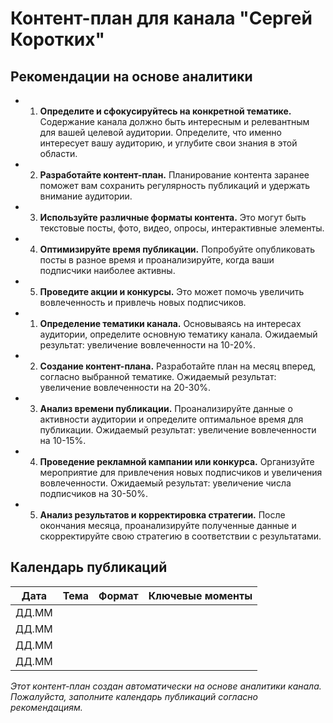 # Контент-план для канала "Сергей Коротких"

## Рекомендации на основе аналитики

- 1. **Определите и сфокусируйтесь на конкретной тематике.** Содержание канала должно быть интересным и релевантным для вашей целевой аудитории. Определите, что именно интересует вашу аудиторию, и углубите свои знания в этой области.
- 2. **Разработайте контент-план.** Планирование контента заранее поможет вам сохранить регулярность публикаций и удержать внимание аудитории.
- 3. **Используйте различные форматы контента.** Это могут быть текстовые посты, фото, видео, опросы, интерактивные элементы.
- 4. **Оптимизируйте время публикации.** Попробуйте опубликовать посты в разное время и проанализируйте, когда ваши подписчики наиболее активны.
- 5. **Проведите акции и конкурсы.** Это может помочь увеличить вовлеченность и привлечь новых подписчиков.
- 1. **Определение тематики канала.** Основываясь на интересах аудитории, определите основную тематику канала. Ожидаемый результат: увеличение вовлеченности на 10-20%.
- 2. **Создание контент-плана.** Разработайте план на месяц вперед, согласно выбранной тематике. Ожидаемый результат: увеличение вовлеченности на 20-30%.
- 3. **Анализ времени публикации.** Проанализируйте данные о активности аудитории и определите оптимальное время для публикации. Ожидаемый результат: увеличение вовлеченности на 10-15%.
- 4. **Проведение рекламной кампании или конкурса.** Организуйте мероприятие для привлечения новых подписчиков и увеличения вовлеченности. Ожидаемый результат: увеличение числа подписчиков на 30-50%.
- 5. **Анализ результатов и корректировка стратегии.** После окончания месяца, проанализируйте полученные данные и скорректируйте свою стратегию в соответствии с результатами.

## Календарь публикаций

| Дата | Тема | Формат | Ключевые моменты |
|------|------|--------|-----------------|
| ДД.ММ | | | |
| ДД.ММ | | | |
| ДД.ММ | | | |
| ДД.ММ | | | |

_Этот контент-план создан автоматически на основе аналитики канала. Пожалуйста, заполните календарь публикаций согласно рекомендациям._
